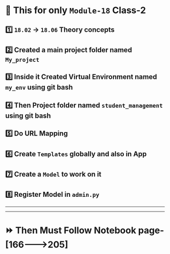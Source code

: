 # 📌 This for only `Module-18` Class-2

## 1️⃣ `18.02` → `18.06` Theory concepts

## 2️⃣ Created a **main project** folder named `My_project`

## 3️⃣ Inside it Created **Virtual Environment** named `my_env` using git bash

## 4️⃣ Then **Project** folder named `student_management` using git bash

## 5️⃣ Do URL Mapping

## 6️⃣ Create `Templates` globally and also in App

## 7️⃣ Create a `Model` to work on it

## 8️⃣ Register Model in `admin.py`

-----------------------------------------
-----------------------------------------


# ⏩ Then Must Follow Notebook page-[166--->205]

